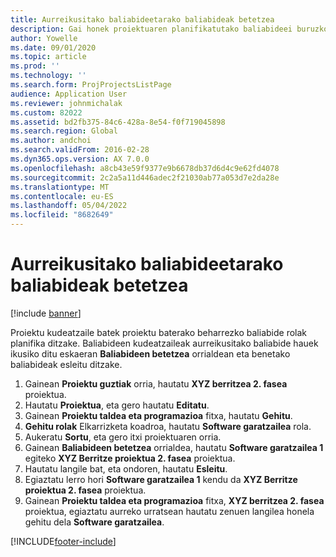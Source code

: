 ```yaml
---
title: Aurreikusitako baliabideetarako baliabideak betetzea
description: Gai honek proiektuaren planifikatutako baliabideei buruzko informazioa ematen du.
author: Yowelle
ms.date: 09/01/2020
ms.topic: article
ms.prod: ''
ms.technology: ''
ms.search.form: ProjProjectsListPage
audience: Application User
ms.reviewer: johnmichalak
ms.custom: 82022
ms.assetid: bd2fb375-84c6-428a-8e54-f0f719045898
ms.search.region: Global
ms.author: andchoi
ms.search.validFrom: 2016-02-28
ms.dyn365.ops.version: AX 7.0.0
ms.openlocfilehash: a8cb43e59f9377e9b6678db37d6d4c9e62fd4078
ms.sourcegitcommit: 2c2a5a11d446adec2f21030ab77a053d7e2da28e
ms.translationtype: MT
ms.contentlocale: eu-ES
ms.lasthandoff: 05/04/2022
ms.locfileid: "8682649"
---
```

# <a name="resource-fulfillment-for-planned-resources"></a>Aurreikusitako baliabideetarako baliabideak betetzea

[!include [banner](../includes/banner.md)]

Proiektu kudeatzaile batek proiektu baterako beharrezko baliabide rolak planifika ditzake. Baliabideen kudeatzaileak aurreikusitako baliabide hauek ikusiko ditu eskaeran **Baliabideen betetzea** orrialdean eta benetako baliabideak esleitu ditzake.

1. Gainean **Proiektu guztiak** orria, hautatu **XYZ berritzea 2. fasea** proiektua.
2. Hautatu **Proiektua**, eta gero hautatu **Editatu**.
3. Gainean **Proiektu taldea eta programazioa** fitxa, hautatu **Gehitu**.
4. **Gehitu rolak** Elkarrizketa koadroa, hautatu **Software garatzailea** rola.
5. Aukeratu **Sortu**, eta gero itxi proiektuaren orria.
6. Gainean **Baliabideen betetzea** orrialdea, hautatu **Software garatzailea 1** egiteko **XYZ Berritze proiektua 2. fasea** proiektua.
7. Hautatu langile bat, eta ondoren, hautatu **Esleitu**.
8. Egiaztatu lerro hori **Software garatzailea 1** kendu da **XYZ Berritze proiektua 2. fasea** proiektua.
9. Gainean **Proiektu taldea eta programazioa** fitxa, **XYZ berritzea 2. fasea** proiektua, egiaztatu aurreko urratsean hautatu zenuen langilea honela gehitu dela **Software garatzailea**.


[!INCLUDE[footer-include](../includes/footer-banner.md)]